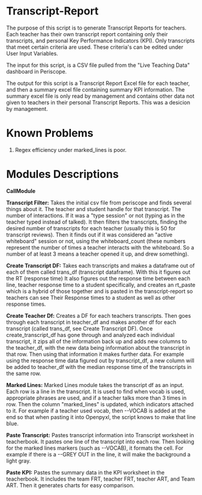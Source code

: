 # Transcript-Report    
The purpose of this script is to generate Transcript Reports for teachers.
Each teacher has their own transcript report containing only their transcripts,
and personal Key Performance Indicators (KPI). Only transcripts that meet
certain criteria are used. These criteria's can be edited under User Input Variables.


The input for this script, is a CSV file pulled from the "Live Teaching Data" 
dashboard in Periscope.

The output for this script is a Transcript Report Excel file for each teacher,
and then a summary excel file containing summary KPI information. The summary
excel file is only read by management and contains other data not given to 
teachers in their personal Transcript Reports. This was a desicion by management.

# Known Problems
1) Regex efficiency under marked_lines is poor.

# Modules Descriptions

**CallModule**




**Transcript Filter:** Takes the initial csv file from periscope and finds several things about it.
The teacher and student handle for that transcript. The number of interactions.
If it was a "type session" or not (typing as in the teacher typed instead of 
talked). It then filters the transcripts, finding the desired number of 
transcripts for each teacher (usually this is 50 for transcript reviews).
Then it finds out if it was considered an "active whiteboard" session 
or not, using the whiteboard_count (these numbers represent the number of 
times a teacher interacts with the whiteboard. So a number of at least 3 means a
teacher opened it up, and drew something).

**Create Transcript DF:** Takes each transcripts and makes a dataframe out of each of them called
 trans_df (transcript dataframe). With this it figures out the RT (response time)
 It also figures out the response time between each line,
teacher response time to a student specifically, and 
 creates an rt_paste which is a hybrid of those together and is pasted in the 
 transcript-report so teachers can see Their Response times to a student as 
 well as other response times. 


**Create Teacher Df:** Creates a DF for each teachers transcripts. Then goes
through each transcript in teacher_df and makes another df for each transcript (called trans_df, see Create Transcript DF).
Once create_transcript_df has gone through and analyzed each individual transcript, it zips all of the information back 
up and adds new columns to the teacher_df, with the new data being information about the transcript in that row. 
Then using that information it makes further data. For example using the response time data figured out by
transcript_df, a new column will be added to teacher_df with the median response time of the transcripts in 
the same row. 


**Marked Lines:**
Marked Lines module takes the transcript df as an input. Each row is a line 
in the transcript. It is used to find when vocab is used, appropriate phrases 
are used, and if a teacher talks more than 3 times in row. Then the column
"marked_lines" is updated, which indicators attached to it. For example if 
a teacher used vocab, then --VOCAB is added at the end so that when pasting it
into Openpyxl, the script knows to make that line blue.

**Paste Transcript:**
Pastes transcript information into Transcript worksheet in teacherbook. It 
pastes one line of the transcript into each row. Then looking for the marked lines markers (such as --VOCAB), it formats the cell. For example if there is a
--GREY OUT in the line, it will make the background a light gray.

**Paste KPI:** Pastes the summary data in the KPI worksheet in the teacherbook. It includes
the team FRT, teacher FRT, teacher ART, and Team ART. Then it generates charts
for easy comparison.